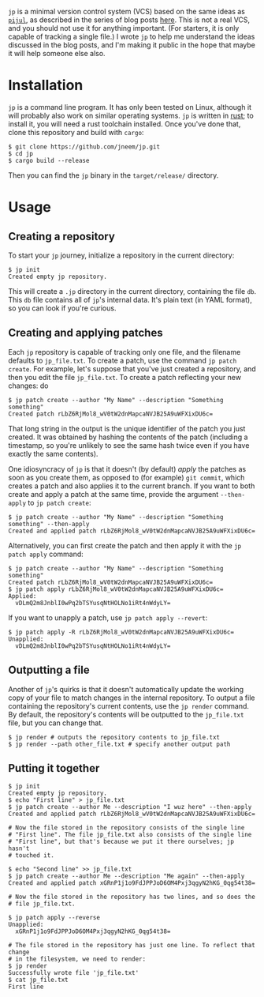 `jp` is a minimal version control system (VCS) based on the same ideas as
[`pijul`](https://pijul.com), as described in the series of blog posts
[here](https://jneem.github.io). This is not a real VCS, and you should not use
it for anything important. (For starters, it is only capable of tracking a
single file.) I wrote `jp` to help me understand the ideas discussed in the
blog posts, and I'm making it public in the hope that maybe it will help
someone else also.

# Installation

`jp` is a command line program. It has only been tested on Linux, although it
will probably also work on similar operating systems.
`jp` is written in [rust](https://rust-lang.org); to install it, you will need
a rust toolchain installed. Once you've done that, clone this repository and
build with `cargo`:

```
$ git clone https://github.com/jneem/jp.git
$ cd jp
$ cargo build --release
```

Then you can find the `jp` binary in the `target/release/` directory.

# Usage

## Creating a repository

To start your `jp` journey, initialize a repository in the current directory:
```
$ jp init
Created empty jp repository.
```

This will create a `.jp` directory in the current directory, containing the
file `db`. This `db` file contains all of `jp`'s internal data. It's plain text
(in YAML format), so you can look if you're curious.

## Creating and applying patches

Each `jp` repository is capable of tracking only one file, and the filename
defaults to `jp_file.txt`. To create a patch, use the command `jp patch create`.
For example, let's suppose that you've just created a repository, and then you edit the
file `jp_file.txt`. To create a patch reflecting your new changes: do
```
$ jp patch create --author "My Name" --description "Something something"
Created patch rLbZ6RjMol8_wV0tW2dnMapcaNVJB25A9uWFXixDU6c=
```
That long string in the output is the unique identifier of the patch you just created.
It was obtained by hashing the contents of the patch (including a timestamp, so you're
unlikely to see the same hash twice even if you have exactly the same contents).

One idiosyncracy of `jp` is that it doesn't (by default) *apply* the patches as soon
as you create them, as opposed to (for example) `git commit`, which creates a patch
and also applies it to the current branch. If you want to both create and apply a patch
at the same time, provide the argument `--then-apply` to `jp patch create`:
```
$ jp patch create --author "My Name" --description "Something something" --then-apply
Created and applied patch rLbZ6RjMol8_wV0tW2dnMapcaNVJB25A9uWFXixDU6c=
```

Alternatively, you can first create the patch and then apply it with the `jp patch apply` command:
```
$ jp patch create --author "My Name" --description "Something something"
Created patch rLbZ6RjMol8_wV0tW2dnMapcaNVJB25A9uWFXixDU6c=
$ jp patch apply rLbZ6RjMol8_wV0tW2dnMapcaNVJB25A9uWFXixDU6c=
Applied:
  vDLmQ2m8JnblI0wPq2bTSYusqNtHOLNo1iRt4nWdyLY=
```

If you want to unapply a patch, use `jp patch apply --revert`:
```
$ jp patch apply -R rLbZ6RjMol8_wV0tW2dnMapcaNVJB25A9uWFXixDU6c=
Unapplied:
  vDLmQ2m8JnblI0wPq2bTSYusqNtHOLNo1iRt4nWdyLY=
```

## Outputting a file

Another of `jp`'s quirks is that it doesn't automatically update the working
copy of your file to match changes in the internal repository. To output a file
containing the repository's current contents, use the `jp render` command. By default,
the repository's contents will be outputted to the `jp_file.txt` file, but you can
change that.
```
$ jp render # outputs the repository contents to jp_file.txt
$ jp render --path other_file.txt # specify another output path
```

## Putting it together

```
$ jp init
Created empty jp repository.
$ echo "First line" > jp_file.txt
$ jp patch create --author Me --description "I wuz here" --then-apply
Created and applied patch rLbZ6RjMol8_wV0tW2dnMapcaNVJB25A9uWFXixDU6c=

# Now the file stored in the repository consists of the single line
# "First line". The file jp_file.txt also consists of the single line
# "First line", but that's because we put it there ourselves; jp hasn't
# touched it.

$ echo "Second line" >> jp_file.txt
$ jp patch create --author Me --description "Me again" --then-apply
Created and applied patch xGRnP1j1o9FdJPPJoD6OM4Pxj3qgyN2hKG_0qg54t38=

# Now the file stored in the repository has two lines, and so does the
# file jp_file.txt.

$ jp patch apply --reverse
Unapplied:
  xGRnP1j1o9FdJPPJoD6OM4Pxj3qgyN2hKG_0qg54t38=

# The file stored in the repository has just one line. To reflect that change
# in the filesystem, we need to render:
$ jp render
Successfully wrote file 'jp_file.txt'
$ cat jp_file.txt
First line
```
